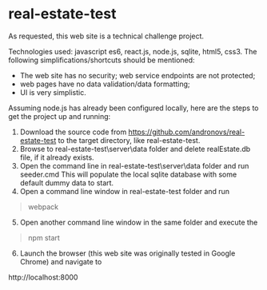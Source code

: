 # real-estate-test

As requested, this web site is a technical challenge project. 

Technologies used: javascript es6, react.js, node.js, sqlite, html5, css3. 
The following simplifications/shortcuts should be mentioned: 

* The web site has no security; web service endpoints are not protected; 
* web pages have no data validation/data formatting; 
* UI is very simplistic. 

Assuming node.js has already been configured locally, here are the steps to get the project up and running: 

1. Download the source code from https://github.com/andronovs/real-estate-test to the target directory, like real-estate-test. 
2. Browse to real-estate-test\server\data folder and delete realEstate.db file, if it already exists. 
3. Open the command line in real-estate-test\server\data folder and run seeder.cmd 
This will populate the local sqlite database with some default dummy data to start. 
4. Open a command line window in real-estate-test folder and run 

> webpack

5. Open another command line window in the same folder and execute the 

> npm start 

6. Launch the browser (this web site was originally tested in Google Chrome) and navigate to 

http://localhost:8000

